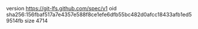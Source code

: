 version https://git-lfs.github.com/spec/v1
oid sha256:156fbaf517a7e4357e588f8ce1efe6dfb55bc482d0afcc18433afb1ed59514fb
size 4714
